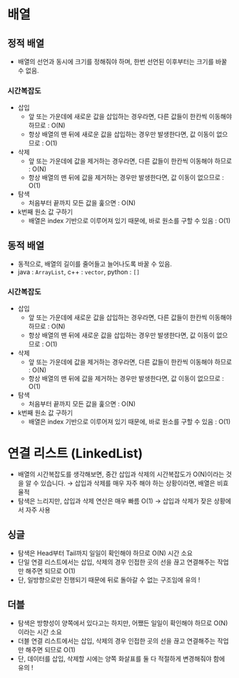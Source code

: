 # 배열
## 정적 배열
- 배열의 선언과 동시에 크기를 정해줘야 하며, 한번 선언된 이후부터는 크기를 바꿀 수 없음.
### 시간복잡도
- 삽입
  + 앞 또는 가운데에 새로운 값을 삽입하는 경우라면, 다른 값들이 한칸씩 이동해야 하므로 : O(N)
  + 항상 배열의 맨 뒤에 새로운 값을 삽입하는 경우만 발생한다면, 값 이동이 없으므로 : O(1)
- 삭제
  + 앞 또는 가운데에 값을 제거하는 경우라면, 다른 값들이 한칸씩 이동해야 하므로 : O(N)
  + 항상 배열의 맨 뒤에 값을 제거하는 경우만 발생한다면, 값 이동이 없으므로 : O(1)
- 탐색
  + 처음부터 끝까지 모든 값을 훑으면 : O(N)
- k번째 원소 값 구하기
  + 배열은 index 기반으로 이루어져 있기 때문에, 바로 원소를 구할 수 있음 : O(1)

## 동적 배열
- 동적으로, 배열의 길이를 줄어들고 늘어나도록 바꿀 수 있음.
- java : `ArrayList`, c++ : `vector`, python : `[]`

### 시간복잡도
- 삽입
  + 앞 또는 가운데에 새로운 값을 삽입하는 경우라면, 다른 값들이 한칸씩 이동해야 하므로 : O(N)
  + 항상 배열의 맨 뒤에 새로운 값을 삽입하는 경우만 발생한다면, 값 이동이 없으므로 : O(1)
- 삭제
  + 앞 또는 가운데에 값을 제거하는 경우라면, 다른 값들이 한칸씩 이동해야 하므로 : O(N)
  + 항상 배열의 맨 뒤에 값을 제거하는 경우만 발생한다면, 값 이동이 없으므로 : O(1)
- 탐색
  + 처음부터 끝까지 모든 값을 훑으면 : O(N)
- k번째 원소 값 구하기
  + 배열은 index 기반으로 이루어져 있기 때문에, 바로 원소를 구할 수 있음 : O(1)


# 연결 리스트 (LinkedList)
- 배열의 시간복잡도를 생각해보면, 중간 삽입과 삭제의 시간복잡도가 O(N)이라는 것을 알 수 있습니다. → 삽입과 삭제를 매우 자주 해야 하는 상황이라면, 배열은 비효율적
- 탐색은 느리지만, 삽입과 삭제 연산은 매우 빠름 O(1) → 삽입과 삭제가 잦은 상황에서 자주 사용


## 싱글
- 탐색은 Head부터 Tail까지 일일이 확인해야 하므로 O(N) 시간 소요
- 단일 연결 리스트에서는 삽입, 삭제의 경우 인접한 곳의 선을 끊고 연결해주는 작업만 해주면 되므로 O(1)
- 단, 일방향으로만 진행되기 때문에 뒤로 돌아갈 수 없는 구조임에 유의 !

## 더블
- 탐색은 방향성이 양쪽에서 있다고는 하지만, 어쨌든 일일이 확인해야 하므로 O(N) 이라는 시간 소요
- 더블 연결 리스트에서는 삽입, 삭제의 경우 인접한 곳의 선을 끊고 연결해주는 작업만 해주면 되므로 O(1)
- 단, 데이터를 삽입, 삭제할 시에는 양쪽 화살표를 둘 다 적절하게 변경해줘야 함에 유의 !



